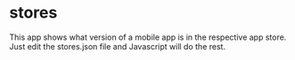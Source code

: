 # stores

This app shows what version of a mobile app is in the respective app store. 
Just edit the stores.json file and Javascript will do the rest.